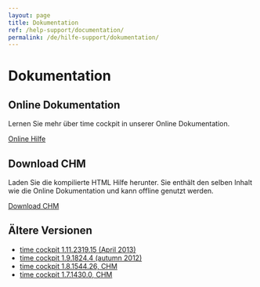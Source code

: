 ```yaml
---
layout: page
title: Dokumentation
ref: /help-support/documentation/
permalink: /de/hilfe-support/dokumentation/
---
```


<h1>Dokumentation</h1><h2>Online Dokumentation</h2><p>Lernen Sie mehr über time cockpit in unserer Online Dokumentation.</p><p class="textaligncenter">
  <a href="http://help.timecockpit.com/" class="linkButton" target="_blank" title="Online Hilfe für time cockpit">Online Hilfe</a>
</p><h2>Download CHM</h2><p>Laden Sie die kompilierte HTML Hilfe herunter. Sie enthält den selben Inhalt wie die Online Dokumentation und kann offline genutzt werden.</p><p class="textaligncenter">
  <a class="linkButton" href="http://statictimecockpit.blob.core.windows.net/documentation/TimeCockpit.Documentation.1.11.2319.15.chm" title="Kompilierte HTML Hilfe für time cockpit">Download CHM</a>
</p><h2>Ältere Versionen</h2><ul>
  <li>
    <a href="http://statictimecockpit.blob.core.windows.net/documentation/TimeCockpit.Documentation.1.11.2319.15.chm" target="_blank">time cockpit 1.11.2319.15 (April 2013)</a>
  </li>
  <li>
    <a href="http://statictimecockpit.blob.core.windows.net/documentation/TimeCockpit.Documentation.1.9.1824.4.chm" target="_blank">time cockpit 1.9.1824.4 (autumn 2012)</a>
  </li>
  <li>
    <a href="http://statictimecockpit.blob.core.windows.net/documentation/TimeCockpit.Documentation1.8.1544.26.chm">time cockpit 1.8.1544.26, CHM</a>
  </li>
  <li>
    <a href="http://statictimecockpit.blob.core.windows.net/documentation/TimeCockpit.Documentation.1.7.1430.0.chm">time cockpit 1.7.1430.0, CHM</a>
  </li>
</ul>